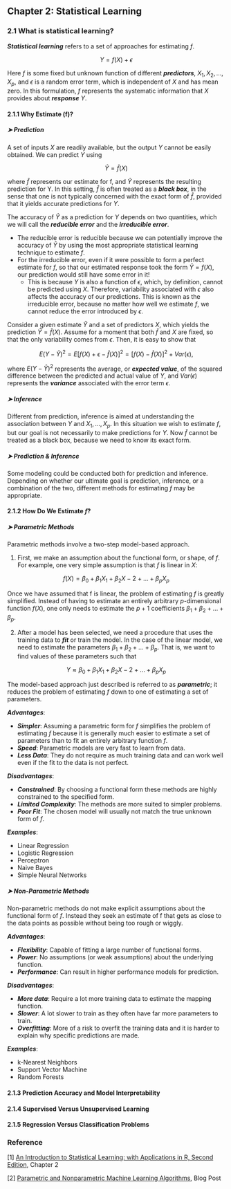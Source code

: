 ## Chapter 2: Statistical Learning

### 2.1 What is statistical learning?

***Statistical learning*** refers to a set of approaches for estimating $f$. 

$$Y=f(X)+\epsilon$$

Here $f$ is some fixed but unknown function of different ***predictors***, $X_1,X_2, \ldots, X_p,$ and $\epsilon$ is a random error term, which is independent of $X$ and has mean zero. In this formulation, $f$ represents the systematic information that $X$ provides about ***response*** $Y$.

#### 2.1.1 Why Estimate \(f\)?

##### &#10148; Prediction

A set of inputs $X$ are readily available, but the output $Y$ cannot be easily obtained. We can predict $Y$ using 

$$\hat Y=\hat f(X)$$

where $\hat f$ represents our estimate for f, and $\hat Y$ represents the resulting prediction for Y. In this setting, $\hat f$ is often treated as a ***black box***, in the sense that one is not typically concerned with the exact form of $\hat f$, provided that it yields accurate predictions for $Y$.

The accuracy of $\hat Y$ as a prediction for $Y$ depends on two quantities,
which we will call the ***reducible error*** and the ***irreducible error***.

- The reducible error is reducible because we can potentially improve the accuracy of $\hat Y$ by using the most appropriate statistical learning technique to estimate $f$.
- For the irreducible error, even if it were possible to form a perfect estimate for $f$, so that our estimated response took the form $\hat Y = f(X)$, our prediction would still have some error in it! 
  - This is because $Y$ is also a function of $\epsilon$, which, by definition, cannot be predicted using $X$. Therefore, variability associated with $\epsilon$ also affects the accuracy of our predictions. This is known as the irreducible error, because no matter how well we estimate $f$, we cannot reduce the error introduced by $\epsilon$.

Consider a given estimate $\hat Y$ and a set of predictors $X$, which yields the prediction $\hat Y=\hat f(X)$. Assume for a moment that both $\hat f$ and $X$ are fixed, so that the only variability comes from $\epsilon$. Then, it is easy to show that

$$E(Y- \hat Y)^2 = E[f(X)+\epsilon- \hat f(X)]^2
= [f(X)- \hat f(X)]^2+ Var(\epsilon),$$

where $E(Y- \hat Y)^2$ represents the average, or ***expected value***, of the squared difference between the predicted and actual value of $Y$, and $Var(\epsilon)$ represents the ***variance*** associated with the error term $\epsilon$.


##### &#10148; Inference

Different from prediction, inference is aimed at understanding the association between $Y$ and $X_1, \ldots, X_p$. In this situation we wish to estimate $f$, but our goal is not necessarily to make predictions for $Y$. Now $\hat f$ cannot be treated as a black
box, because we need to know its exact form.


##### &#10148; Prediction & Inference

Some modeling could be conducted both for prediction and inference. Depending on whether our ultimate goal is prediction, inference, or a combination of the two, different methods for estimating $f$ may be appropriate.


#### 2.1.2 How Do We Estimate $f$?

##### &#10148; Parametric Methods

Parametric methods involve a two-step model-based approach.

1. First, we make an assumption about the functional form, or shape, of $f$. For example, one very simple assumption is that $f$ is linear in $X$:

$$f(X)=\beta_0 +\beta_1 X_1+\beta_2 X-2 +\ldots+\beta_p X_p$$

Once we have assumed that f is linear, the problem of estimating $f$ is greatly simplified. Instead of having to estimate an entirely arbitrary $p$-dimensional function $f(X)$, one only needs to estimate the $p + 1$ coefficients $\beta_1+\beta_2+\ldots+\beta_p$.

2. After a model has been selected, we need a procedure that uses the training data to ***fit*** or train the model. In the case of the linear model, we need to estimate the parameters $\beta_1+\beta_2+\ldots+\beta_p$. That is, we want to find values of these parameters such that

$$Y \approx \beta_0 +\beta_1 X_1+\beta_2 X-2 +\ldots+\beta_p X_p$$

The model-based approach just described is referred to as ***parametric***; it reduces the problem of estimating $f$ down to one of estimating a set of parameters. 

***Advantages***: 

- ***Simpler***: Assuming a parametric form for $f$ simplifies the problem of estimating $f$ because it is generally much easier to estimate a set of parameters than to fit an entirely arbitrary function $f$.
- ***Speed***: Parametric models are very fast to learn from data.
- ***Less Data***: They do not require as much training data and can work well even if the fit to the data is not perfect.

***Disadvantages***:

- ***Constrained***: By choosing a functional form these methods are highly constrained to the specified form.
- ***Limited Complexity***: The methods are more suited to simpler problems.
- ***Poor Fit***: The chosen model will usually not match the true unknown form of $f$.

***Examples***: 

- Linear Regression
- Logistic Regression
- Perceptron
- Naive Bayes
- Simple Neural Networks


##### &#10148; Non-Parametric Methods

Non-parametric methods do not make explicit assumptions about the functional form of $f$. Instead they seek an estimate of f that gets as close to the data points as possible without being too rough or wiggly.

***Advantages***:

- ***Flexibility***: Capable of fitting a large number of functional forms.
- ***Power***: No assumptions (or weak assumptions) about the underlying function.
- ***Performance***: Can result in higher performance models for prediction.

***Disadvantages***:

- ***More data***: Require a lot more training data to estimate the mapping function.
- ***Slower***: A lot slower to train as they often have far more parameters to train.
- ***Overfitting***: More of a risk to overfit the training data and it is harder to explain why specific predictions are made.

***Examples***:

- k-Nearest Neighbors
- Support Vector Machine
- Random Forests


#### 2.1.3 Prediction Accuracy and Model Interpretability




#### 2.1.4 Supervised Versus Unsupervised Learning



#### 2.1.5 Regression Versus Classification Problems




### Reference

[1] [An Introduction to Statistical Learning: with Applications in R, Second Edition](https://www.statlearning.com/), Chapter 2

[2] [Parametric and Nonparametric Machine Learning Algorithms](https://machinelearningmastery.com/parametric-and-nonparametric-machine-learning-algorithms/), Blog Post



